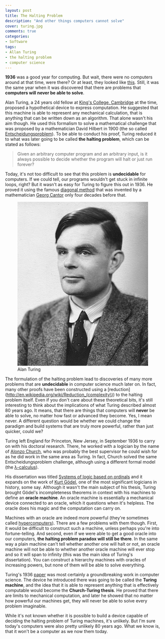 ```yaml
---
layout: post
title: The Halting Problem
description: "And other things computers cannot solve"
cover: turing.jpg
comments: true
categories:
- Software
tags:
- Allan Turing
- the halting problem
- computer science
---
```


**1936** was a good year for computing. But wait, there were no computers around at that time, were there? Or at least, they looked like [this](http://en.wikipedia.org/wiki/Z1_(computer)). Still, it was the same year when it was discovered that there are problems that **computers will never be able to solve**.

Alan Turing, a 24 years old fellow at [King's College, Cambridge](http://en.wikipedia.org/wiki/King's_College,_Cambridge) at the time, proposed a hypothetical device to express computation. He suggested that this machine is able to represent any mechanical calculation, that is anything that can be written down as an algorithm. That alone wasn't his aim though. He used this formalism to solve a mathematical challenge that was proposed by a mathematician David Hilbert in 1900 (the so called [Entscheidungsproblem](http://en.wikipedia.org/wiki/Entscheidungsproblem)). To be able to conduct his proof, Turing reduced it to what was later going to be called **the halting problem**, which can be stated as follows:

> Given an arbitrary computer program and an arbitrary input, is it always possible to decide whether the program will halt or just run forever?

Today, it's not too difficult to see that this problem is **undecidable** for computers. If we could tell, our programs wouldn't get stuck in infinite loops, right? But it wasn't as easy for Turing to figure this out in 1936. He proved it using the famous [diagonal method](http://en.wikipedia.org/wiki/Cantor%27s_diagonal_argument) that was invented by a mathematician [Georg Cantor](http://en.wikipedia.org/wiki/Georg_Cantor) only four decades before that.

<figure class="full">
	<a href="/assets/images/posts/alan-turing.jpg">
        <img src="/assets/images/posts/alan-turing.jpg"
             alt="Alan Turing">
    </a>
	<figcaption>
        Alan Turing
    </figcaption>
</figure>

The formulation of the halting problem lead to discoveries of many more problems that are **undecidable** in computer science much later on. In fact, many other proofs have been constructed using a [reduction](http://en.wikipedia.org/wiki/Reduction_(complexity\)) to the halting problem itself. Even if you don't care about these theoretical bits, it's still interesting to think about the implications of what Turing described almost 80 years ago. It means, that there are things that computers will **never** be able to solve, no matter how fast or advanced they become. Yes, I mean never. A different question would be whether we could change the paradigm and build systems that are truly more powerful, rather than just quicker, could we?

Turing left England for Princeton, New Jersey, in September 1936 to carry on with his doctoral research. There, he worked with a logician by the name of [Alonzo Church](http://en.wikipedia.org/wiki/Alonzo_Church), who was probably the best supervisor he could wish for as he did work in the same area as Turing. In fact, Church solved the same Entscheidungsproblem challenge, although using a different formal model (the [λ-calculus](http://en.wikipedia.org/wiki/Lambda_calculus)).

His dissertation was titled [Systems of logic based on ordinals](http://www.turingarchive.org/browse.php/B/15) and it expands on the work of [Kurt Gödel](http://en.wikipedia.org/wiki/Kurt_G%C3%B6del), one of the most significant logicians in history, some say. Although it wasn't the main subject of his thesis, Turing brought Gödel's incompleteness theorems in context with his machines to define an **oracle machine**. An oracle machine is essentially a mechanical device connected to an oracle, which it questions when it's helpless. The oracle does his magic and the computation can carry on.

Machines with an oracle are indeed more powerful (they're sometimes called [hypercomputers](http://en.wikipedia.org/wiki/Hypercomputer)). There are a few problems with them though. First, it would be difficult to construct such a machine, unless perhaps you're into fortune-telling. And second, even if we were able to get a good oracle into our computers, **the halting problem paradox will still be there**. In the same way a plain machine can't tell whether another one will halt or not, an oracle machine will not be able to whether another oracle machine will ever stop and so it will span to infinity (this was the main idea of Turing's dissertation). You can construct a hierarchy machines with oracles of increasing powers, but none of them will be able to solve everything.

Turing's 1936 [paper](http://www.turingarchive.org/browse.php/B/12) was most certainly a groundbreaking work in computer science. The device he introduced there was going to be called the **Turing machine**, and the idea that it is able to represent anything that is effectively computable would become the **Church-Turing thesis**. He proved that there are limits to mechanical computation, and later he showed that no matter how powerful our machines get, they will never be able to solve every problem imaginable. 

While it's not known whether it is possible to build a device capable of deciding the halting problem of Turing machines, it's unlikely. But I'm sure today's computers were also pretty unlikely 80 years ago. What we know is, that it won't be a computer as  we now them today.